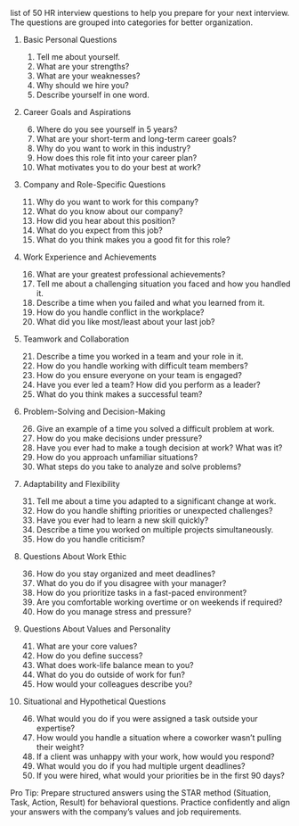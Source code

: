 list of 50 HR interview questions to help you prepare for your next interview. The questions are grouped into categories for better organization.

1. Basic Personal Questions

	1.	Tell me about yourself.
	2.	What are your strengths?
	3.	What are your weaknesses?
	4.	Why should we hire you?
	5.	Describe yourself in one word.

2. Career Goals and Aspirations

	6.	Where do you see yourself in 5 years?
	7.	What are your short-term and long-term career goals?
	8.	Why do you want to work in this industry?
	9.	How does this role fit into your career plan?
	10.	What motivates you to do your best at work?

3. Company and Role-Specific Questions

	11.	Why do you want to work for this company?
	12.	What do you know about our company?
	13.	How did you hear about this position?
	14.	What do you expect from this job?
	15.	What do you think makes you a good fit for this role?

4. Work Experience and Achievements

	16.	What are your greatest professional achievements?
	17.	Tell me about a challenging situation you faced and how you handled it.
	18.	Describe a time when you failed and what you learned from it.
	19.	How do you handle conflict in the workplace?
	20.	What did you like most/least about your last job?

5. Teamwork and Collaboration

	21.	Describe a time you worked in a team and your role in it.
	22.	How do you handle working with difficult team members?
	23.	How do you ensure everyone on your team is engaged?
	24.	Have you ever led a team? How did you perform as a leader?
	25.	What do you think makes a successful team?

6. Problem-Solving and Decision-Making

	26.	Give an example of a time you solved a difficult problem at work.
	27.	How do you make decisions under pressure?
	28.	Have you ever had to make a tough decision at work? What was it?
	29.	How do you approach unfamiliar situations?
	30.	What steps do you take to analyze and solve problems?

7. Adaptability and Flexibility

	31.	Tell me about a time you adapted to a significant change at work.
	32.	How do you handle shifting priorities or unexpected challenges?
	33.	Have you ever had to learn a new skill quickly?
	34.	Describe a time you worked on multiple projects simultaneously.
	35.	How do you handle criticism?

8. Questions About Work Ethic

	36.	How do you stay organized and meet deadlines?
	37.	What do you do if you disagree with your manager?
	38.	How do you prioritize tasks in a fast-paced environment?
	39.	Are you comfortable working overtime or on weekends if required?
	40.	How do you manage stress and pressure?

9. Questions About Values and Personality

	41.	What are your core values?
	42.	How do you define success?
	43.	What does work-life balance mean to you?
	44.	What do you do outside of work for fun?
	45.	How would your colleagues describe you?

10. Situational and Hypothetical Questions

	46.	What would you do if you were assigned a task outside your expertise?
	47.	How would you handle a situation where a coworker wasn’t pulling their weight?
	48.	If a client was unhappy with your work, how would you respond?
	49.	What would you do if you had multiple urgent deadlines?
	50.	If you were hired, what would your priorities be in the first 90 days?

Pro Tip: Prepare structured answers using the STAR method (Situation, Task, Action, Result) for behavioral questions. Practice confidently and align your answers with the company’s values and job requirements.
